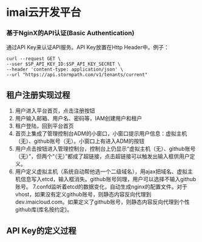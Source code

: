 # imai云开发平台


### 基于NginX的API认证(Basic Authentication)
通过API Key来认证API服务。API Key放置在Http Header中。例子：
```
curl --request GET \
--user $SP_API_KEY_ID:$SP_API_KEY_SECRET \
--header 'content-type: application/json' \
--url "https://api.stormpath.com/v1/tenants/current"
```

## 租户注册实现过程
1. 用户进入平台首页，点击注册按钮 
2. 用户输入邮箱、用户名、密码等，IAM创建用户和租户
3. 租户登陆，回到平台首页
4. 首页上集成了管理控制台ADM的小窗口，小窗口提示用户信息：虚拟主机（无）、github账号（无）。小窗口上有进入ADM的按钮
5. 用户点击按钮进入管理控制台，控制台上仍显示“虚拟主机（无）、github账号（无）”，但两个“（无）”都成了超链接，点击超链接可以触发出输入框供用户定义。
6. 用户定义虚拟主机（系统自动帮他选一个二级域名），用ajax把域名、虚拟主机信息写入etcd，输入框消失。github账号同理，用户可以选择不输入github账号。
7.confd监听着etcd的数据变化，自动生成nginx的配置文件。对于vhost，如果没有定义github账号，则静态内容反向代理到dev.imaicloud.com。如果定义了github账号，则静态内容反向代理到个性github库(库名按约定)。

## API Key的定义过程

